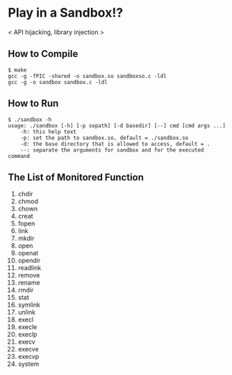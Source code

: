 # Play in a Sandbox!?
< API hijacking, library injection >

## How to Compile
``` shell
$ make
gcc -g -fPIC -shared -o sandbox.so sandboxso.c -ldl
gcc -g -o sandbox sandbox.c -ldl
```

## How to Run
```shell
$ ./sandbox -h
usage: ./sandbox [-h] [-p sopath] [-d basedir] [--] cmd [cmd args ...]
	-h: this help text
	-p: set the path to sandbox.so, default = ./sandbox.so
	-d: the base directory that is allowed to access, default = .
	--: separate the arguments for sandbox and for the executed command
```

## The List of Monitored Function
1. chdir 
2. chmod 
3. chown 
4. creat 
5. fopen 
6. link 
7. mkdir 
8. open 
9. openat 
11. opendir 
12. readlink 
13. remove 
14. rename 
15. rmdir 
16. stat 
17. symlink 
18. unlink
19. execl 
20. execle 
21. execlp 
22. execv 
23. execve 
24. execvp 
25. system
